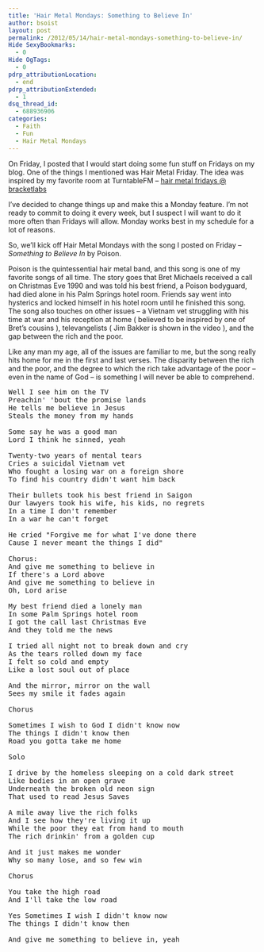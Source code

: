 ```yaml
---
title: 'Hair Metal Mondays: Something to Believe In'
author: bsoist
layout: post
permalink: /2012/05/14/hair-metal-mondays-something-to-believe-in/
Hide SexyBookmarks:
  - 0
Hide OgTags:
  - 0
pdrp_attributionLocation:
  - end
pdrp_attributionExtended:
  - 1
dsq_thread_id:
  - 688936906
categories:
  - Faith
  - Fun
  - Hair Metal Mondays
---
```

On Friday, I posted that I would start doing some fun stuff on Fridays on my blog. One of the things I mentioned was Hair Metal Friday. The idea was inspired by my favorite room at TurntableFM &#8211; [hair metal fridays @ bracketlabs][1]

I&#8217;ve decided to change things up and make this a Monday feature. I&#8217;m not ready to commit to doing it every week, but I suspect I will want to do it more often than Fridays will allow. Monday works best in my schedule for a lot of reasons.

So, we&#8217;ll kick off Hair Metal Mondays with the song I posted on Friday &#8211; *Something to Believe In* by Poison.

Poison is the quintessential hair metal band, and this song is one of my favorite songs of all time. The story goes that Bret Michaels received a call on Christmas Eve 1990 and was told his best friend, a Poison bodyguard, had died alone in his Palm Springs hotel room. Friends say went into hysterics and locked himself in his hotel room until he finished this song. The song also touches on other issues &#8211; a Vietnam vet struggling with his time at war and his reception at home ( believed to be inspired by one of Bret&#8217;s cousins ), televangelists ( Jim Bakker is shown in the video ), and the gap between the rich and the poor. 

Like any man my age, all of the issues are familiar to me, but the song really hits home for me in the first and last verses. The disparity between the rich and the poor, and the degree to which the rich take advantage of the poor &#8211; even in the name of God &#8211; is something I will never be able to comprehend.



<pre>Well I see him on the TV
Preachin' 'bout the promise lands
He tells me believe in Jesus
Steals the money from my hands

Some say he was a good man
Lord I think he sinned, yeah

Twenty-two years of mental tears
Cries a suicidal Vietnam vet
Who fought a losing war on a foreign shore
To find his country didn't want him back

Their bullets took his best friend in Saigon
Our lawyers took his wife, his kids, no regrets
In a time I don't remember
In a war he can't forget

He cried "Forgive me for what I've done there
Cause I never meant the things I did"

Chorus:
And give me something to believe in
If there's a Lord above
And give me something to believe in
Oh, Lord arise

My best friend died a lonely man
In some Palm Springs hotel room
I got the call last Christmas Eve
And they told me the news

I tried all night not to break down and cry
As the tears rolled down my face
I felt so cold and empty
Like a lost soul out of place

And the mirror, mirror on the wall
Sees my smile it fades again

Chorus

Sometimes I wish to God I didn't know now
The things I didn't know then
Road you gotta take me home

Solo

I drive by the homeless sleeping on a cold dark street
Like bodies in an open grave
Underneath the broken old neon sign
That used to read Jesus Saves

A mile away live the rich folks
And I see how they're living it up
While the poor they eat from hand to mouth
The rich drinkin' from a golden cup

And it just makes me wonder
Why so many lose, and so few win

Chorus

You take the high road
And I'll take the low road

Yes Sometimes I wish I didn't know now
The things I didn't know then

And give me something to believe in, yeah
</pre>

 [1]: http://turntable.fm/hair_metal_friday_bracketlabs
